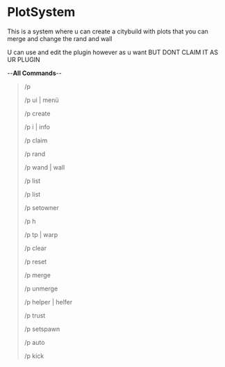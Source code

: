 # PlotSystem
This is a system where u can create a citybuild with plots that you can merge and change the rand and wall

U can use and edit the plugin however as u want BUT DONT CLAIM IT AS UR PLUGIN

--**All Commands**--
>
> /p
> 
> /p ui | menü
> 
> /p create <worldname>
>
> /p i | info
>
> /p claim
>
> /p rand
>
> /p wand | wall
>
> /p list
>
> /p list <playername>
>
> /p setowner <playername>
>
>/p h
>
>/p tp | warp
>
>/p clear
>
>/p reset
>
>/p merge
>
>/p unmerge
>
>/p helper | helfer
>
>/p trust
>
>/p setspawn
>
>/p auto
>
>/p kick
